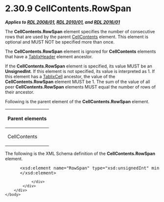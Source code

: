 <html dir="LTR" xmlns:mshelp="http://msdn.microsoft.com/mshelp" xmlns:ddue="http://ddue.schemas.microsoft.com/authoring/2003/5" xmlns:xlink="http://www.w3.org/1999/xlink" xmlns:tool="http://www.microsoft.com/tooltip">
    <head>
        <meta http-equiv="Content-Type" content="text/html; CHARSET=utf-8"></meta>
        <meta name="save" content="history"></meta>
        <title>2.30.9 CellContents.RowSpan</title>
        <xml>
            <mshelp:toctitle title="2.30.9 CellContents.RowSpan"></mshelp:toctitle>
            <mshelp:rltitle title="[MS-RDL]: CellContents.RowSpan"></mshelp:rltitle>
            <mshelp:keyword index="A" term="86a03c35-d5eb-4e30-be28-f8219e73fa30"></mshelp:keyword>
            <mshelp:attr name="DCSext.ContentType" value="open specification"></mshelp:attr>
            <mshelp:attr name="AssetID" value="86a03c35-d5eb-4e30-be28-f8219e73fa30"></mshelp:attr>
            <mshelp:attr name="TopicType" value="kbRef"></mshelp:attr>
            <mshelp:attr name="DCSext.Title" value="[MS-RDL]: CellContents.RowSpan" />
        </xml>
    </head>
    <body>
        <div id="header">
            <h1 class="heading">2.30.9 CellContents.RowSpan</h1>
        </div>
        <div id="mainSection">
            <div id="mainBody">
                <div id="allHistory" class="saveHistory"></div>
                <div id="sectionSection0" class="section" name="collapseableSection">
                    

<p><b><i>Applies to </i></b><a href="1e855f94-4617-47e4-b89e-0856c6cb420f.html"><b><i>RDL 2008/01</i></b></a><b><i>,
</i></b><a href="3428e690-a348-4ec7-8a6a-8efb42d2cdee.html"><b><i>RDL 2010/01</i></b></a><b><i>,
and </i></b><a href="52ce3983-2bfc-4e72-9359-42aaf5fe4509.html"><b><i>RDL 2016/01</i></b></a></p>

<p>The <b>CellContents.RowSpan</b> element specifies the number
of consecutive rows that are used by the parent <a href="43ccec32-ec37-401c-ba8a-edbfa74e42f4.html">CellContents</a> element. This
element is optional and MUST NOT be specified more than once.</p>

<p>The <b>CellContents.RowSpan</b> element is ignored for <b>CellContents</b>
elements that have a <a href="ac71f119-59be-471b-9316-e95b931402cb.html">TablixHeader</a>
element ancestor.</p>

<p>If the <b>CellContents.RowSpan</b> element is specified, its
value MUST be an <b>UnsignedInt</b>. If this element is not specified, its
value is interpreted as 1. If this element has a <a href="33258f80-fa42-4baf-abd5-ded34ffbbc61.html">TablixCell</a> ancestor, the
value of the <b>CellContents.RowSpan</b> element MUST be 1. The sum of the
value of all peer <b>CellContents.RowSpan</b> elements MUST equal the number of
rows of their ancestor.</p>

<p>Following is the parent element of the <b>CellContents.RowSpan</b>
element.</p>

<table>
 <thead>
  <tr>
   <th>
   <p>Parent elements</p>
   </th>
  </tr>
 </thead>
 <tr>
  <td>
  <p>CellContents</p>
  </td>
 </tr>
</table>

<p>The following is the XML Schema definition of the <b>CellContents.RowSpan</b>
element.</p>

<dl>
<dd>
<div><pre> &lt;xsd:element name=&quot;RowSpan&quot; type=&quot;xsd:unsignedInt&quot; minOccurs=&quot;0&quot; maxOccurs=&quot;1&quot;&gt;
 &lt;/xsd:element&gt;
</pre></div>
</dd></dl>


                </div>
            </div>
        </div>
    </body>
</html>